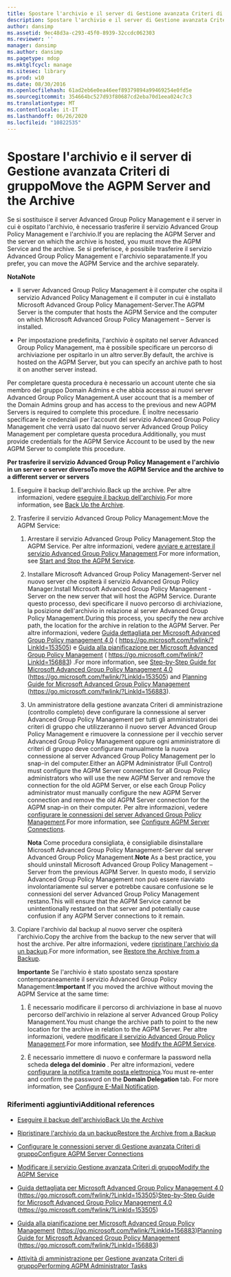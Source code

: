 ```yaml
---
title: Spostare l'archivio e il server di Gestione avanzata Criteri di gruppo
description: Spostare l'archivio e il server di Gestione avanzata Criteri di gruppo
author: dansimp
ms.assetid: 9ec48d3a-c293-45f0-8939-32ccdc062303
ms.reviewer: ''
manager: dansimp
ms.author: dansimp
ms.pagetype: mdop
ms.mktglfcycl: manage
ms.sitesec: library
ms.prod: w10
ms.date: 08/30/2016
ms.openlocfilehash: 61ad2eb6e0ea46eef89379894a99469254e0fd5e
ms.sourcegitcommit: 354664bc527d93f80687cd2eba70d1eea024c7c3
ms.translationtype: MT
ms.contentlocale: it-IT
ms.lasthandoff: 06/26/2020
ms.locfileid: "10822535"
---
```

# <span data-ttu-id="e4295-103">Spostare l'archivio e il server di Gestione avanzata Criteri di gruppo</span><span class="sxs-lookup"><span data-stu-id="e4295-103">Move the AGPM Server and the Archive</span></span>


<span data-ttu-id="e4295-104">Se si sostituisce il server Advanced Group Policy Management e il server in cui è ospitato l'archivio, è necessario trasferire il servizio Advanced Group Policy Management e l'archivio.</span><span class="sxs-lookup"><span data-stu-id="e4295-104">If you are replacing the AGPM Server and the server on which the archive is hosted, you must move the AGPM Service and the archive.</span></span> <span data-ttu-id="e4295-105">Se si preferisce, è possibile trasferire il servizio Advanced Group Policy Management e l'archivio separatamente.</span><span class="sxs-lookup"><span data-stu-id="e4295-105">If you prefer, you can move the AGPM Service and the archive separately.</span></span>

**<span data-ttu-id="e4295-106">Nota</span><span class="sxs-lookup"><span data-stu-id="e4295-106">Note</span></span>**  
-   <span data-ttu-id="e4295-107">Il server Advanced Group Policy Management è il computer che ospita il servizio Advanced Policy Management e il computer in cui è installato Microsoft Advanced Group Policy Management-Server.</span><span class="sxs-lookup"><span data-stu-id="e4295-107">The AGPM Server is the computer that hosts the AGPM Service and the computer on which Microsoft Advanced Group Policy Management – Server is installed.</span></span>

-   <span data-ttu-id="e4295-108">Per impostazione predefinita, l'archivio è ospitato nel server Advanced Group Policy Management, ma è possibile specificare un percorso di archiviazione per ospitarlo in un altro server.</span><span class="sxs-lookup"><span data-stu-id="e4295-108">By default, the archive is hosted on the AGPM Server, but you can specify an archive path to host it on another server instead.</span></span>

 

<span data-ttu-id="e4295-109">Per completare questa procedura è necessario un account utente che sia membro del gruppo Domain Admins e che abbia accesso ai nuovi server Advanced Group Policy Management.</span><span class="sxs-lookup"><span data-stu-id="e4295-109">A user account that is a member of the Domain Admins group and has access to the previous and new AGPM Servers is required to complete this procedure.</span></span> <span data-ttu-id="e4295-110">È inoltre necessario specificare le credenziali per l'account del servizio Advanced Group Policy Management che verrà usato dal nuovo server Advanced Group Policy Management per completare questa procedura.</span><span class="sxs-lookup"><span data-stu-id="e4295-110">Additionally, you must provide credentials for the AGPM Service Account to be used by the new AGPM Server to complete this procedure.</span></span>

**<span data-ttu-id="e4295-111">Per trasferire il servizio Advanced Group Policy Management e l'archivio in un server o server diverso</span><span class="sxs-lookup"><span data-stu-id="e4295-111">To move the AGPM Service and the archive to a different server or servers</span></span>**

1.  <span data-ttu-id="e4295-112">Eseguire il backup dell'archivio.</span><span class="sxs-lookup"><span data-stu-id="e4295-112">Back up the archive.</span></span> <span data-ttu-id="e4295-113">Per altre informazioni, vedere [eseguire il backup dell'archivio](back-up-the-archive-agpm40.md).</span><span class="sxs-lookup"><span data-stu-id="e4295-113">For more information, see [Back Up the Archive](back-up-the-archive-agpm40.md).</span></span>

2.  <span data-ttu-id="e4295-114">Trasferire il servizio Advanced Group Policy Management:</span><span class="sxs-lookup"><span data-stu-id="e4295-114">Move the AGPM Service:</span></span>

    1.  <span data-ttu-id="e4295-115">Arrestare il servizio Advanced Group Policy Management.</span><span class="sxs-lookup"><span data-stu-id="e4295-115">Stop the AGPM Service.</span></span> <span data-ttu-id="e4295-116">Per altre informazioni, vedere [avviare e arrestare il servizio Advanced Group Policy Management](start-and-stop-the-agpm-service-agpm40.md).</span><span class="sxs-lookup"><span data-stu-id="e4295-116">For more information, see [Start and Stop the AGPM Service](start-and-stop-the-agpm-service-agpm40.md).</span></span>

    2.  <span data-ttu-id="e4295-117">Installare Microsoft Advanced Group Policy Management-Server nel nuovo server che ospiterà il servizio Advanced Group Policy Manager.</span><span class="sxs-lookup"><span data-stu-id="e4295-117">Install Microsoft Advanced Group Policy Management - Server on the new server that will host the AGPM Service.</span></span> <span data-ttu-id="e4295-118">Durante questo processo, devi specificare il nuovo percorso di archiviazione, la posizione dell'archivio in relazione al server Advanced Group Policy Management.</span><span class="sxs-lookup"><span data-stu-id="e4295-118">During this process, you specify the new archive path, the location for the archive in relation to the AGPM Server.</span></span> <span data-ttu-id="e4295-119">Per altre informazioni, vedere [Guida dettagliata per Microsoft Advanced Group Policy management 4,0](https://go.microsoft.com/fwlink/?LinkId=153505) ( https://go.microsoft.com/fwlink/?LinkId=153505) e [Guida alla pianificazione per Microsoft Advanced Group Policy Management](https://go.microsoft.com/fwlink/?LinkId=156883) ( https://go.microsoft.com/fwlink/?LinkId=156883) .</span><span class="sxs-lookup"><span data-stu-id="e4295-119">For more information, see [Step-by-Step Guide for Microsoft Advanced Group Policy Management 4.0](https://go.microsoft.com/fwlink/?LinkId=153505) (https://go.microsoft.com/fwlink/?LinkId=153505) and [Planning Guide for Microsoft Advanced Group Policy Management](https://go.microsoft.com/fwlink/?LinkId=156883) (https://go.microsoft.com/fwlink/?LinkId=156883).</span></span>

    3.  <span data-ttu-id="e4295-120">Un amministratore della gestione avanzata Criteri di amministrazione (controllo completo) deve configurare la connessione al server Advanced Group Policy Management per tutti gli amministratori dei criteri di gruppo che utilizzeranno il nuovo server Advanced Group Policy Management e rimuovere la connessione per il vecchio server Advanced Group Policy Management oppure ogni amministratore di criteri di gruppo deve configurare manualmente la nuova connessione al server Advanced Group Policy Management per lo snap-in del computer.</span><span class="sxs-lookup"><span data-stu-id="e4295-120">Either an AGPM Administrator (Full Control) must configure the AGPM Server connection for all Group Policy administrators who will use the new AGPM Server and remove the connection for the old AGPM Server, or else each Group Policy administrator must manually configure the new AGPM Server connection and remove the old AGPM Server connection for the AGPM snap-in on their computer.</span></span> <span data-ttu-id="e4295-121">Per altre informazioni, vedere [configurare le connessioni del server Advanced Group Policy Management](configure-agpm-server-connections-agpm40.md).</span><span class="sxs-lookup"><span data-stu-id="e4295-121">For more information, see [Configure AGPM Server Connections](configure-agpm-server-connections-agpm40.md).</span></span>

        <span data-ttu-id="e4295-122">**Nota**  Come procedura consigliata, è consigliabile disinstallare Microsoft Advanced Group Policy Management-Server dal server Advanced Group Policy Management.</span><span class="sxs-lookup"><span data-stu-id="e4295-122">**Note** As a best practice, you should uninstall Microsoft Advanced Group Policy Management – Server from the previous AGPM Server.</span></span> <span data-ttu-id="e4295-123">In questo modo, il servizio Advanced Group Policy Management non può essere riavviato involontariamente sul server e potrebbe causare confusione se le connessioni del server Advanced Group Policy Management restano.</span><span class="sxs-lookup"><span data-stu-id="e4295-123">This will ensure that the AGPM Service cannot be unintentionally restarted on that server and potentially cause confusion if any AGPM Server connections to it remain.</span></span>

         

3.  <span data-ttu-id="e4295-124">Copiare l'archivio dal backup al nuovo server che ospiterà l'archivio.</span><span class="sxs-lookup"><span data-stu-id="e4295-124">Copy the archive from the backup to the new server that will host the archive.</span></span> <span data-ttu-id="e4295-125">Per altre informazioni, vedere [ripristinare l'archivio da un backup](restore-the-archive-from-a-backup-agpm40.md).</span><span class="sxs-lookup"><span data-stu-id="e4295-125">For more information, see [Restore the Archive from a Backup](restore-the-archive-from-a-backup-agpm40.md).</span></span>

    <span data-ttu-id="e4295-126">**Importante**  Se l'archivio è stato spostato senza spostare contemporaneamente il servizio Advanced Group Policy Management:</span><span class="sxs-lookup"><span data-stu-id="e4295-126">**Important** If you moved the archive without moving the AGPM Service at the same time:</span></span>

    1.  <span data-ttu-id="e4295-127">È necessario modificare il percorso di archiviazione in base al nuovo percorso dell'archivio in relazione al server Advanced Group Policy Management.</span><span class="sxs-lookup"><span data-stu-id="e4295-127">You must change the archive path to point to the new location for the archive in relation to the AGPM Server.</span></span> <span data-ttu-id="e4295-128">Per altre informazioni, vedere [modificare il servizio Advanced Group Policy Management](modify-the-agpm-service-agpm40.md).</span><span class="sxs-lookup"><span data-stu-id="e4295-128">For more information, see [Modify the AGPM Service](modify-the-agpm-service-agpm40.md).</span></span>

    2.  <span data-ttu-id="e4295-129">È necessario immettere di nuovo e confermare la password nella scheda **delega del dominio** . Per altre informazioni, vedere [configurare la notifica tramite posta elettronica](configure-e-mail-notification-agpm40.md).</span><span class="sxs-lookup"><span data-stu-id="e4295-129">You must re-enter and confirm the password on the **Domain Delegation** tab. For more information, see [Configure E-Mail Notification](configure-e-mail-notification-agpm40.md).</span></span>

     

### <span data-ttu-id="e4295-130">Riferimenti aggiuntivi</span><span class="sxs-lookup"><span data-stu-id="e4295-130">Additional references</span></span>

-   [<span data-ttu-id="e4295-131">Eseguire il backup dell'archivio</span><span class="sxs-lookup"><span data-stu-id="e4295-131">Back Up the Archive</span></span>](back-up-the-archive-agpm40.md)

-   [<span data-ttu-id="e4295-132">Ripristinare l'archivio da un backup</span><span class="sxs-lookup"><span data-stu-id="e4295-132">Restore the Archive from a Backup</span></span>](restore-the-archive-from-a-backup-agpm40.md)

-   [<span data-ttu-id="e4295-133">Configurare le connessioni server di Gestione avanzata Criteri di gruppo</span><span class="sxs-lookup"><span data-stu-id="e4295-133">Configure AGPM Server Connections</span></span>](configure-agpm-server-connections-agpm40.md)

-   [<span data-ttu-id="e4295-134">Modificare il servizio Gestione avanzata Criteri di gruppo</span><span class="sxs-lookup"><span data-stu-id="e4295-134">Modify the AGPM Service</span></span>](modify-the-agpm-service-agpm40.md)

-   <span data-ttu-id="e4295-135">[Guida dettagliata per Microsoft Advanced Group Policy Management 4,0](https://go.microsoft.com/fwlink/?LinkId=153505) (https://go.microsoft.com/fwlink/?LinkId=153505)</span><span class="sxs-lookup"><span data-stu-id="e4295-135">[Step-by-Step Guide for Microsoft Advanced Group Policy Management 4.0](https://go.microsoft.com/fwlink/?LinkId=153505) (https://go.microsoft.com/fwlink/?LinkId=153505)</span></span>

-   <span data-ttu-id="e4295-136">[Guida alla pianificazione per Microsoft Advanced Group Policy Management](https://go.microsoft.com/fwlink/?LinkId=156883) (https://go.microsoft.com/fwlink/?LinkId=156883)</span><span class="sxs-lookup"><span data-stu-id="e4295-136">[Planning Guide for Microsoft Advanced Group Policy Management](https://go.microsoft.com/fwlink/?LinkId=156883) (https://go.microsoft.com/fwlink/?LinkId=156883)</span></span>

-   [<span data-ttu-id="e4295-137">Attività di amministrazione per Gestione avanzata Criteri di gruppo</span><span class="sxs-lookup"><span data-stu-id="e4295-137">Performing AGPM Administrator Tasks</span></span>](performing-agpm-administrator-tasks-agpm40.md)

 

 





